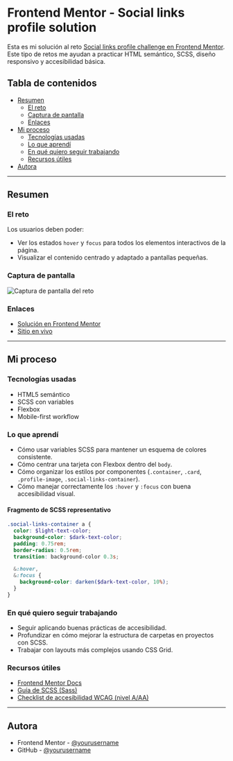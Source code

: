 # Frontend Mentor - Social links profile solution

Esta es mi solución al reto [Social links profile challenge en Frontend Mentor](https://www.frontendmentor.io/challenges/social-links-profile-UG32l9m6dQ). Este tipo de retos me ayudan a practicar HTML semántico, SCSS, diseño responsivo y accesibilidad básica.

## Tabla de contenidos

- [Resumen](#resumen)
  - [El reto](#el-reto)
  - [Captura de pantalla](#captura-de-pantalla)
  - [Enlaces](#enlaces)
- [Mi proceso](#mi-proceso)
  - [Tecnologías usadas](#tecnologías-usadas)
  - [Lo que aprendí](#lo-que-aprendí)
  - [En qué quiero seguir trabajando](#en-qué-quiero-seguir-trabajando)
  - [Recursos útiles](#recursos-útiles)
- [Autora](#autora)

---

## Resumen

### El reto

Los usuarios deben poder:

- Ver los estados `hover` y `focus` para todos los elementos interactivos de la página.
- Visualizar el contenido centrado y adaptado a pantallas pequeñas.

### Captura de pantalla

![Captura de pantalla del reto](./screenshot.jpg)

### Enlaces

- [Solución en Frontend Mentor](https://your-solution-url.com)
- [Sitio en vivo](https://your-live-site-url.com)

---

## Mi proceso

### Tecnologías usadas

- HTML5 semántico  
- SCSS con variables  
- Flexbox  
- Mobile-first workflow  

### Lo que aprendí

- Cómo usar variables SCSS para mantener un esquema de colores consistente.
- Cómo centrar una tarjeta con Flexbox dentro del `body`.
- Cómo organizar los estilos por componentes (`.container`, `.card`, `.profile-image`, `.social-links-container`).
- Cómo manejar correctamente los `:hover` y `:focus` con buena accesibilidad visual.

#### Fragmento de SCSS representativo

```scss
.social-links-container a {
  color: $light-text-color;
  background-color: $dark-text-color;
  padding: 0.75rem;
  border-radius: 0.5rem;
  transition: background-color 0.3s;

  &:hover,
  &:focus {
    background-color: darken($dark-text-color, 10%);
  }
}
```

### En qué quiero seguir trabajando

- Seguir aplicando buenas prácticas de accesibilidad.
- Profundizar en cómo mejorar la estructura de carpetas en proyectos con SCSS.
- Trabajar con layouts más complejos usando CSS Grid.

### Recursos útiles

- [Frontend Mentor Docs](https://www.frontendmentor.io/resources)
- [Guía de SCSS (Sass)](https://sass-lang.com/guide)
- [Checklist de accesibilidad WCAG (nivel A/AA)](https://www.wuhcag.com/wcag-checklist/)

---

## Autora

- Frontend Mentor - [@yourusername](https://www.frontendmentor.io/profile/yourusername)
- GitHub - [@yourusername](https://github.com/yourusername)
